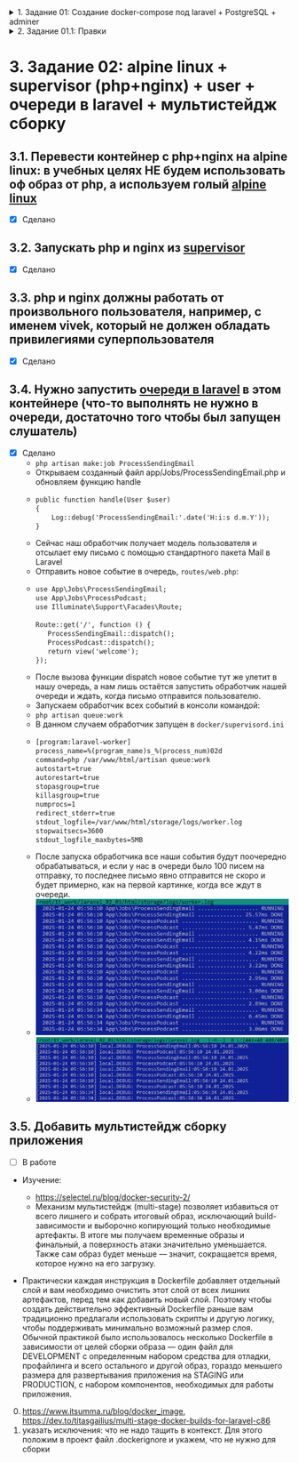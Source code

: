 <details>
  <summary>1. Задание 01: Создание docker-compose под laravel + PostgreSQL + adminer</summary>

    ### 1. Задание 01: Создание docker-compose под laravel + PostgreSQL + adminer
    
    
    ## Требования к заданию:
    
    Контейнер с Laravel (https://laravel.com/docs/11.x) приложением:
    
    * Создать Dockerfile для Laravel приложения,
    
      * Включить необходимые зависимости и настройки для запуска Laravel,
      * внутри контейнера должны быть nginx, php-fpm (8.2+), laravel 11.x
      * Контейнер PostgreSQL:
    
        * Поднять контейнер с PostgreSQL 16
        * Настроить базу данных, должна быть создана база данных с произвольным именем и пользователем
        * с произвольным именем и парольным доступом к бд (он должен быть без привилегий суперпользователя, должен видеть только свою базу данных и уметь читать и писать в нее).
      * Контейнер adminer:
    
        * Поднять контейнер с adminer.
        * Из веб дашборда adminer (должен быть доступен из браузера по произвольному порту), должна быть возможность подключаться к базе данных
      * Запуск приложения:
    
        * Приложение должно быть доступно на порту 8080.
        * Должны работать миграции, тесты и авторизация/регистрация (используем встроенные в laravel)
        * Важно, что все необходимые зависимости должны устанавливаться внутри контейнеров, и проект должен быть работоспособным после старта контейнеров.
      * Результат:
    
        * Ссылка на исходный код, который должен быть размещен в любом публичном vcs например https://github.com/.

</details>

<details>
  <summary>2. Задание 01.1: Правки</summary>

    ## Добавить исходный код приложения в репозиторий
    
    ## nginx + php должны работать в одном контейнере
    
    ## После запуска контейнеров приложение должно быть полностью работоспособным
    
    ## Реализация
    
    1. В папке `html` должен быть расположен Laravelx11 (в репозитарий включен)
       2. В корне `docker compose up -d` - запуск
          ![docker_compose_up.png](help/docker_compose_up.png)
       3. Логи контейнера
          ![docker_logs.png](help/docker_logs.png)
       4. Запуск Laravel в браузере `http://127.0.0.1:8080`
          ![laravel_web.png](help/laravel_web.png)
       5. Запуск Adminer в браузере `http://127.0.0.1:8081`
          ![db_web.png](help/db_web.png)
       6. Тесты `docker exec -it laravel-app php artisan test`
          ![laravel_test.png](help/laravel_test.png)
    

</details>

# 3. Задание 02: alpine linux + supervisor (php+nginx) + user + очереди в laravel + мультистейдж сборку

## 3.1. Перевести контейнер с php+nginx на alpine linux: в учебных целях НЕ будем использовать оф образ от php, а используем голый [alpine linux](https://hub.docker.com/_/alpine/tags)
- [x] Сделано

## 3.2. Запускать php и nginx из [supervisor](http://supervisord.org/)
- [x] Сделано

## 3.3. php и nginx должны работать от произвольного пользователя, например, с именем vivek, который не должен обладать привилегиями суперпользователя
- [x] Сделано

## 3.4. Нужно запустить [очереди в laravel](https://laravel.com/docs/11.x/queues) в этом контейнере (что-то выполнять не нужно в очереди, достаточно того чтобы был запущен слушатель)
- [x] Сделано
  * `php artisan make:job ProcessSendingEmail`
  * Открываем созданный файл app/Jobs/ProcessSendingEmail.php и обновляем функцию handle
  * ```    
    public function handle(User $user)
    {
        Log::debug('ProcessSendingEmail:'.date('H:i:s d.m.Y'));                                                       
    }
    ```
  * Сейчас наш обработчик получает модель пользователя и отсылает ему письмо с помощью стандартного пакета Mail в Laravel
  * Отправить новое событие в очередь, `routes/web.php`:
  * ```
    use App\Jobs\ProcessSendingEmail;
    use App\Jobs\ProcessPodcast;
    use Illuminate\Support\Facades\Route;
    
    Route::get('/', function () {
       ProcessSendingEmail::dispatch();
       ProcessPodcast::dispatch();
       return view('welcome');
    });
    ```
  * После вызова функции dispatch новое событие тут же улетит в нашу очередь, а нам лишь остаётся запустить обработчик нашей очереди и ждать, когда письмо отправится пользователю.
  * Запускаем обработчик всех событий в консоли командой:
  * `php artisan queue:work`
  * В данном случаем обработчик запущен в `docker/supervisord.ini`
  * ```
    [program:laravel-worker]
    process_name=%(program_name)s_%(process_num)02d
    command=php /var/www/html/artisan queue:work
    autostart=true
    autorestart=true
    stopasgroup=true
    killasgroup=true
    numprocs=1
    redirect_stderr=true
    stdout_logfile=/var/www/html/storage/logs/worker.log
    stopwaitsecs=3600
    stdout_logfile_maxbytes=5MB
    ```
  * После запуска обработчика все наши события будут поочередно обрабатываться, и если у нас в очереди было 100 писем на отправку, то последнее письмо явно отправится не скоро и будет примерно, как на первой картинке, когда все ждут в очереди.
  * ![storage/logs/worker.log](help/laravel_queues.png)
  * ![storage/logs/laravel.log](help/laravel_queues_01.png)

## 3.5. Добавить мультистейдж сборку приложения
- [ ] В работе

* Изучение:
  * https://selectel.ru/blog/docker-security-2/
  * Механизм мультистейдж (multi-stage) позволяет избавиться от всего лишнего и собрать итоговый образ, исключающий build-зависимости и выборочно копирующий только необходимые артефакты. В итоге мы получаем временные образы и финальный, а поверхность атаки значительно уменьшается. Также сам образ будет меньше — значит, сокращается время, которое нужно на его загрузку.

* Практически каждая инструкция в Dockerfile добавляет отдельный слой и вам необходимо очистить этот слой от всех лишних артефактов, перед тем как добавить новый слой. Поэтому чтобы создать действительно эффективный Dockerfile раньше вам традиционно предлагали использовать скрипты и другую логику, чтобы поддерживать минимально возможный размер слоя. Обычной практикой было использовалось несколько Dockerfile в зависимости от целей сборки образа — один файл для DEVELOPMENT с определенным набором средства для отладки, профайлинга и всего остального и другой образ, гораздо меньшего размера для развертывания приложения на STAGING или PRODUCTION, с набором компонентов, необходимых для работы приложения.
0. https://www.itsumma.ru/blog/docker_image, https://dev.to/titasgailius/multi-stage-docker-builds-for-laravel-c86
1. указать исключения: что не надо тащить в контекст. Для этого положим в проект файл .dockerignore и укажем, что не нужно для сборки